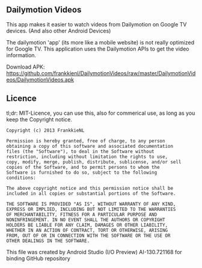 Dailymotion Videos
------------

This app makes it easier to watch videos from Dailymotion on Google TV devices.
(And also other Android Devices)

The dailymotion 'app' (its more like a mobile website) is not really optimized for Google TV.
This application uses the Dailymotion APIs to get the video information.

Download APK: https://github.com/frankkienl/DailymotionVideos/raw/master/DailymotionVideos/DailymotionVideos.apk


Licence
-------

tl;dr: MIT-Licence, you can use this, also for commerical use, as long as you keep the Copyright notice.

    Copyright (c) 2013 FrankkieNL

    Permission is hereby granted, free of charge, to any person
    obtaining a copy of this software and associated documentation
    files (the "Software"), to deal in the Software without
    restriction, including without limitation the rights to use,
    copy, modify, merge, publish, distribute, sublicense, and/or sell
    copies of the Software, and to permit persons to whom the
    Software is furnished to do so, subject to the following
    conditions:

    The above copyright notice and this permission notice shall be
    included in all copies or substantial portions of the Software.

    THE SOFTWARE IS PROVIDED "AS IS", WITHOUT WARRANTY OF ANY KIND,
    EXPRESS OR IMPLIED, INCLUDING BUT NOT LIMITED TO THE WARRANTIES
    OF MERCHANTABILITY, FITNESS FOR A PARTICULAR PURPOSE AND
    NONINFRINGEMENT. IN NO EVENT SHALL THE AUTHORS OR COPYRIGHT
    HOLDERS BE LIABLE FOR ANY CLAIM, DAMAGES OR OTHER LIABILITY,
    WHETHER IN AN ACTION OF CONTRACT, TORT OR OTHERWISE, ARISING
    FROM, OUT OF OR IN CONNECTION WITH THE SOFTWARE OR THE USE OR
    OTHER DEALINGS IN THE SOFTWARE.

This file was created by Android Studio (I/O Preview) AI-130.721168 for binding GitHub repository